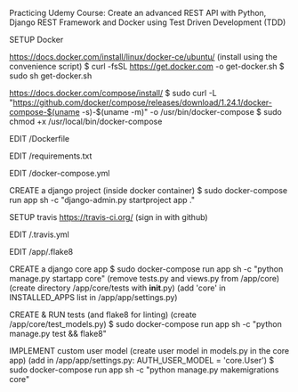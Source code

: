 Practicing Udemy Course: Create an advanced REST API with Python,
Django REST Framework and Docker using Test Driven Development (TDD)


SETUP Docker

  https://docs.docker.com/install/linux/docker-ce/ubuntu/
  (install using the convenience script)
  $ curl -fsSL https://get.docker.com -o get-docker.sh
  $ sudo sh get-docker.sh

  https://docs.docker.com/compose/install/
  $ sudo curl -L "https://github.com/docker/compose/releases/download/1.24.1/docker-compose-$(uname -s)-$(uname -m)" -o /usr/bin/docker-compose
  $ sudo chmod +x /usr/local/bin/docker-compose

EDIT /Dockerfile

EDIT /requirements.txt

EDIT /docker-compose.yml


CREATE a django project (inside docker container)
  $ sudo docker-compose run app sh -c "django-admin.py startproject app ."


SETUP travis
  https://travis-ci.org/ (sign in with github)

  EDIT /.travis.yml

  EDIT /app/.flake8


CREATE a django core app
  $ sudo docker-compose run app sh -c "python manage.py startapp core"
  (remove tests.py and views.py from /app/core)
  (create directory /app/core/tests with __init__.py)
  (add 'core' in INSTALLED_APPS list in /app/app/settings.py)


CREATE & RUN tests (and flake8 for linting)
    (create /app/core/test_models.py)
    $ sudo docker-compose run app sh -c "python manage.py test && flake8"


IMPLEMENT custom user model
  (create user model in models.py in the core app)
  (add in /app/app/settings.py: AUTH_USER_MODEL = 'core.User')
  $ sudo docker-compose run app sh -c "python manage.py makemigrations core"
